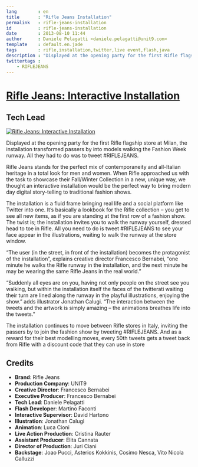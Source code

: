 ```yaml
---
lang        : en
title       : "Rifle Jeans Installation"
permalink   : rifle-jeans-installation
id          : rifle-jeans-installation
date        : 2013-08-10 11:44
author      : Daniele Pelagatti <daniele.pelagatti@unit9.com>
template    : default.en.jade
tags        : rifle,installation,twitter,live event,flash,java
description : "Displayed at the opening party for the first Rifle flagship store at Milan, the installation transformed passers by into models walking the Fashion Week runway."
twittertags :
    - RIFLEJEANS
---
```


# [Rifle Jeans: Interactive Installation](http://www.unit9.com/project/rifle-jeans-installation) #
## Tech Lead ##

[ ![](#{base}img/rifle1.jpg "Rifle Jeans: Interactive Installation") ](http://www.unit9.com/project/rifle-jeans-installation)

Displayed at the opening party for the first Rifle flagship store at Milan, the installation transformed passers by into models walking the Fashion Week runway. All they had to do was to tweet #RIFLEJEANS.

Rifle Jeans stands for the perfect mix of contemporaneity and all-Italian heritage in a total look for men and women. When Rifle approached us with the task to showcase their Fall/Winter Collection in a new, unique way, we thought an interactive installation would be the perfect way to bring modern day digital story-telling to traditional fashion shows.

The installation is a fluid frame bringing real life and a social platform like Twitter into one. It’s basically a lookbook for the Rifle collection – you get to see all new items, as if you are standing at the first row of a fashion show. The twist is; the installation invites you to walk the runway yourself, dressed head to toe in Rifle. All you need to do is tweet #RIFLEJEANS to see your face appear in the illustrations, waiting to walk the runway at the store window.

“The user (in the street, in front of the installation) becomes the protagonist of the installation”, explains creative director Francesco Bernabei, “one minute he walks the Rifle runway in the installation, and the next minute he may be wearing the same Rifle Jeans in the real world.”

“Suddenly all eyes are on you, having not only people on the street see you walking, but within the installation itself the faces of the twitterati waiting their turn are lined along the runway in the playful illustrations, enjoying the show.” adds illustrator Jonathan Calugi. “The interaction between the tweets and the artwork is simply amazing – the animations breathes life into the tweets.”

The installation continues to move between Rifle stores in Italy, inviting the passers by to join the fashion show by tweeting #RIFLEJEANS. And as a reward for their best modelling moves, every 50th tweets gets a tweet back from Rifle with a discount code that they can use in store

## Credits ##

 * **Brand**: Rifle Jeans
 * **Production Company**: UNIT9
 * **Creative Director**: Francesco Bernabei
 * **Executive Producer**: Francesco Bernabei
 * **Tech Lead**: Daniele Pelagatti
 * **Flash Developer**: Martino Faconti
 * **Interactive Supervisor**: David Hartono
 * **Illustration**: Jonathan Calugi
 * **Animation**: Luca Cioni
 * **Live Action Production**: Cristina Rauter
 * **Assistant Producer**: Elita Cannata
 * **Director of Production**: Juri Ciani
 * **Backstage**: Joao Pucci, Asterios Kokkinis, Cosimo Nesca, Vito Nicola Galluzzi